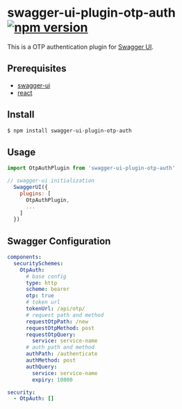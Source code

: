 
# swagger-ui-plugin-otp-auth [![npm version](https://badge.fury.io/js/@dsaid%2Fswagger-ui-plugin-otp-auth.svg)](https://badge.fury.io/js/@dsaid%2Fswagger-ui-plugin-otp-auth)

This is a OTP authentication plugin for [Swagger UI](https://swagger.io/docs/open-source-tools/swagger-ui/customization/plugin-api/).

## Prerequisites

- [swagger-ui](https://www.npmjs.com/package/swagger-ui)
- [react](https://www.npmjs.com/package/react)

## Install

```sh
$ npm install swagger-ui-plugin-otp-auth
```

## Usage

```javascript
import OtpAuthPlugin from 'swagger-ui-plugin-otp-auth'

// swagger-ui initialization
  SwaggerUI({
    plugins: [
      OtpAuthPlugin,
      ...
    ]
  })
```

## Swagger Configuration

```yaml
components:
  securitySchemes:
    OtpAuth:
      # base config
      type: http
      scheme: bearer
      otp: true
      # token url
      tokenUrl: /api/otp/
      # request path and method
      requestOtpPath: /new
      requestOtpMethod: post 
      requestOtpQuery:
        service: service-name
      # auth path and method
      authPath: /authenticate
      authMethod: post
      authQuery:
        service: service-name
        expiry: 10800

security:
  - OtpAuth: []
```
